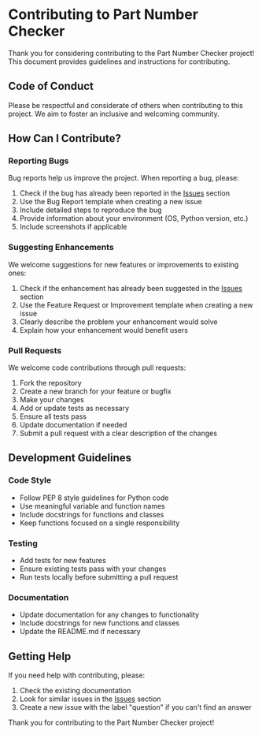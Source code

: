 # Contributing to Part Number Checker

Thank you for considering contributing to the Part Number Checker project! This document provides guidelines and instructions for contributing.

## Code of Conduct

Please be respectful and considerate of others when contributing to this project. We aim to foster an inclusive and welcoming community.

## How Can I Contribute?

### Reporting Bugs

Bug reports help us improve the project. When reporting a bug, please:

1. Check if the bug has already been reported in the [Issues](https://github.com/yourusername/Repeat-Check/issues) section
2. Use the Bug Report template when creating a new issue
3. Include detailed steps to reproduce the bug
4. Provide information about your environment (OS, Python version, etc.)
5. Include screenshots if applicable

### Suggesting Enhancements

We welcome suggestions for new features or improvements to existing ones:

1. Check if the enhancement has already been suggested in the [Issues](https://github.com/yourusername/Repeat-Check/issues) section
2. Use the Feature Request or Improvement template when creating a new issue
3. Clearly describe the problem your enhancement would solve
4. Explain how your enhancement would benefit users

### Pull Requests

We welcome code contributions through pull requests:

1. Fork the repository
2. Create a new branch for your feature or bugfix
3. Make your changes
4. Add or update tests as necessary
5. Ensure all tests pass
6. Update documentation if needed
7. Submit a pull request with a clear description of the changes

## Development Guidelines

### Code Style

- Follow PEP 8 style guidelines for Python code
- Use meaningful variable and function names
- Include docstrings for functions and classes
- Keep functions focused on a single responsibility

### Testing

- Add tests for new features
- Ensure existing tests pass with your changes
- Run tests locally before submitting a pull request

### Documentation

- Update documentation for any changes to functionality
- Include docstrings for new functions and classes
- Update the README.md if necessary

## Getting Help

If you need help with contributing, please:

1. Check the existing documentation
2. Look for similar issues in the [Issues](https://github.com/yourusername/Repeat-Check/issues) section
3. Create a new issue with the label "question" if you can't find an answer

Thank you for contributing to the Part Number Checker project!